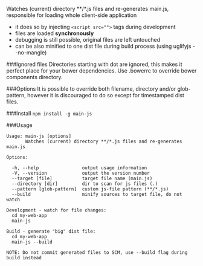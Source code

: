 Watches (current) directory **/*.js files and re-generates main.js, responsible for loading whole client-side application

- it does so by injecting `<script src="">` tags during development
- files are loaded **synchronously**
- debugging is still possible, original files are left untouched
- can be also minified to one dist file during build process (using uglifyjs --no-mangle)


###Ignored files
Directories starting with dot are ignored, this makes it perfect place for your bower dependencies. Use .bowerrc to override bower components directory.

###Options
It is possible to override both filename, directory and/or glob-pattern, however it is discouraged to do so except for timestamped dist files.

###Install
`npm install -g main-js`

###Usage

    Usage: main-js [options]
           Watches (current) directory **/*.js files and re-generates main.js

    Options:

      -h, --help                output usage information
      -V, --version             output the version number
      --target [file]           target file name (main.js)
      --directory [dir]         dir to scan for js files (.)
      --pattern [glob-pattern]  custom js-file pattern (**/*.js)
      --build                   minify sources to target file, do not watch

    Development - watch for file changes:
      cd my-web-app
      main-js

    Build - generate "big" dist file:
      cd my-web-app
      main-js --build

    NOTE: Do not commit generated files to SCM, use --build flag during build instead
